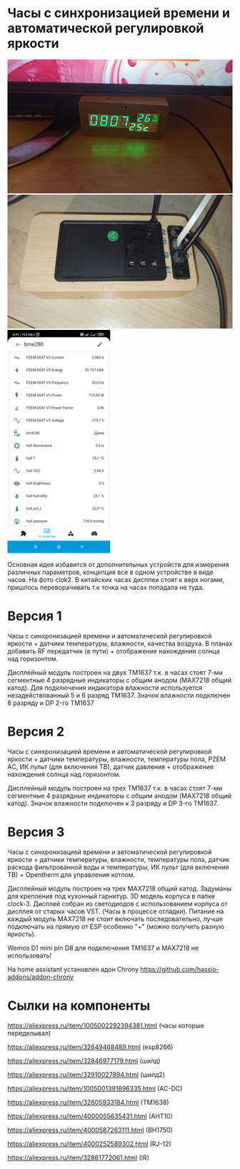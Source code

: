 Часы с синхронизацией времени и автоматической регулировкой яркости
========================

<img src="https://github.com/ananyevgv/Esphome-clock-NTP/blob/main/cloc-f.jpg" height="300" alt="Часы">
<img src="https://github.com/ananyevgv/Esphome-clock-NTP/blob/main/clok-t.jpg" height="300" alt="Обратная сторона">
<img src="https://github.com/ananyevgv/Esphome-clock-NTP/blob/main/dat.jpg" height="500" alt="Срин датчиков">   

Основная идея избавится от дополнительных устройств для измерения различных параметров, концепция все в одном устройстве в виде часов. 
На фото clok2. В китайских часах дисплеи стоят к верх ногами, пришлось переворачивать т.к точка на часах попадала не туда.

Версия 1 
==========

Часы с синхронизацией времени и автоматической регулировкой яркости + датчики температуры, влажности, качества воздуха. В планах добавить RF передатчик (в пути) + отображение нахождения солнца над горизонтом.

Дисплейный модуль построен на двух TM1637 т.к. в часах стоят 7-ми сегментные 4 разрядные индикаторы с общим анодом (MAX7218 общий катод). Для подключения индикатора влажности используется незадействованный 5 и 6 разряд TM1637. Значок влажности подключен 6 разряду и DP 2-го TM1637

Версия 2
==========
Часы с синхронизацией времени и автоматической регулировкой яркости + датчики температуры, влажности, температуры пола, PZEM AC, ИК пульт (для включения ТВ), датчик давления + отображение нахождения солнца над горизонтом.

Дисплейный модуль построен на трех TM1637 т.к. в часах стоят 7-ми сегментные 4 разрядные индикаторы с общим анодом (MAX7218 общий катод). Значок влажности подключен к 3 разряду и DP 3-го TM1637. 

Версия 3
==========
Часы с синхронизацией времени и автоматической регулировкой яркости + датчики температуры, влажности, температуры пола, датчик расхода фильтрованной воды  и температуры, ИК пульт (для включения ТВ) + Opentherm  для управления котлом. 

Дисплейный модуль построен на трех MAX7218 общий катод. Задуманы для крепления под кухонный гарнитур. 3D модель корпуса в папке clock-3. Дисплей собран из светодиодов с использованием корпуса от дисплея от старых часов VST. (Часы в процессе отладки). Питание на каждый модуль MAX7218 не стоит включать последовательно, лучше подключать на прямую от ESP особенно "+" (можно получить разную яркость).


Wemos D1 mini pin D8  для подключения TM1637 и MAX7218 не использовать! 

На home assistant установлен адон Chrony https://github.com/hassio-addons/addon-chrony 

Сылки на компоненты
========================

https://aliexpress.ru/item/1005002292394381.html (часы которые переделывал)

https://aliexpress.ru/item/32649468489.html (esp8266)

https://aliexpress.ru/item/32846977179.html (шилд)

https://aliexpress.ru/item/32910027894.html (шилд2)

https://aliexpress.ru/item/1005001391696335.html (AC-DC)

https://aliexpress.ru/item/32805933184.html (TM1638)

https://aliexpress.ru/item/4000055635431.html (AHT10)

https://aliexpress.ru/item/4000587263111.html (BH1750)

https://aliexpress.ru/item/4000252589302.html (RJ-12)

https://aliexpress.ru/item/32861772061.html (IR)
